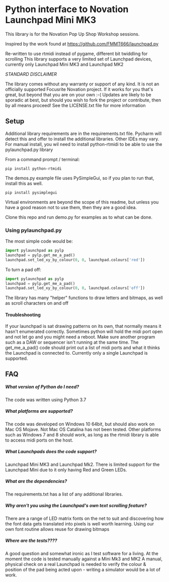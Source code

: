 # Python interface to Novation Launchpad Mini MK3
 
This library is for the Novation Pop Up Shop Workshop sessions.


Inspired by the work found at https://github.com/FMMT666/launchpad.py

Re-written to use rtmidi instead of pygame, different bit twiddling for scrolling
This library supports a very limited set of Launchpad devices, currently only Launchpad Mini MK3 and Launchpad MK2

*STANDARD DISCLAIMER*

The library comes without any warranty or support of any kind. It is not an officially supported Focusrite Novation
 project.  If it works for you that's great, but beyond that you are on your own :-(  Updates are likely to be
sporadic at best, but should you wish to fork the project or contribute, then by all means proceed!
See the LICENSE.txt file for more information

## Setup
Additional library requirements are in the requirements.txt file.  Pycharm will detect this and
offer to install the additional libraries.  Other IDEs may vary.
For manual install, you wil need to install python-rtmidi to be able to use the pylaunchpad.py library

From a command prompt / terminal: 
```
pip install python-rtmidi
````

The demos.py example file uses PySimpleGui, so if you plan to run that, install this as well.
```
pip install pysimplegui
````

Virtual environments are beyond the scope of this readme, but unless you have a good reason
not to use them, then they are a good idea.

Clone this repo and run demo.py for examples as to what can be done.


### Using pylaunchpad.py

The most simple code would be:
```python
import pylaunchpad as pylp
launchpad = pylp.get_me_a_pad()
launchpad.set_led_xy_by_colour(0, 0, launchpad.colours['red'])

```

To turn a pad off:
```python
import pylaunchpad as pylp
launchpad = pylp.get_me_a_pad()
launchpad.set_led_xy_by_colour(0, 0, launchpad.colours['off'])

```

The library has many "helper" functions to draw letters and bitmaps, as well as scroll characters on and off

#### Troubleshooting
If your launchpad is sat drawing patterns on its own, that normally means it hasn't enumerated correctly.
Sometimes python will hold the midi port open and not let go and you might need a reboot.
Make sure another program such as a DAW or sequencer isn't running at the same time.  The get_me_a_pad()
code should print out a list of midi ports and what it thinks the Launchpad is connected to.
Currently only a single Launchpad is supported. 

## FAQ
##### *What version of Python do I need?*
The code was written using Python 3.7

##### *What platforms are supported?*

The code was developed on Windows 10 64bit, but should also work on Mac OS Mojave. Not Mac OS Catalina has not
been tested.  Other platforms such as Windows 7 and 8 should work, as long as the rtmidi library is able to 
access midi ports on the host.

##### *What Launchpads does the code support?*

Launchpad Mini MK3 and Launchpad Mk2.  There is limited support for the Launchpad Mini due to it only having Red
and Green LEDs.

##### *What are the dependencies?*
The requirements.txt has a list of any additional libraries.

##### *Why aren't you using the Launchpad's own text scrolling feature?*
There are a range of LED matrix fonts on the net to suit and discovering how
the font data gets translated into pixels is well worth learning.
Using our own font routine allows reuse for drawing bitmaps

##### *Where are the tests????*
A good question and somewhat ironic as I test software for a living.
At the moment the code is tested manually against a Mini Mk3 and MK2
A manual, physical check on a real Launchpad is needed to verify the colour & position
of the pad being acted upon - writing a simulator would be a lot of work.



